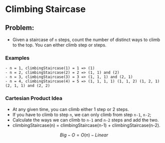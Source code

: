 # Climbing Staircase

## Problem:

- Given a staircase of `n` steps, count the number of distinct ways to climb to the top. You can either climb step or
  steps.

### Examples

    - n = 1, climbingStaircase(1) = 1 => (1)
    - n = 2, climbingStaircase(2) = 2 => (1, 1) and (2)
    - n = 3, climbingStaircase(3) = 3 => (1, 1, 1) and (2, 1)
    - n = 4, climbingStaircase(4) = 5 => (1, 1, 1, 1) (1, 1, 2) (1, 2, 1) (2, 1, 1) and (2, 2)

### Cartesian Product Idea

- At any given time, you can climb either 1 step or 2 steps.
- If you have to climb to step `n`, we can only climb from step `n-1`, `n-2`;
- Calculate the ways we can climb to `n-1` and `n-2` steps and add the two.
- climbingStaircase(n) = climbingStaircase(n-1) + climbingStaircase(n-2).

$$Big-O = O(n) - Linear$$
